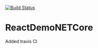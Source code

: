 [![Build Status](https://travis-ci.org/abhurtun/ReactDemo.svg?branch=master)](https://travis-ci.org/abhurtun/ReactDemo)
# ReactDemoNETCore
Added travis CI